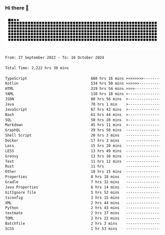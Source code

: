 ### Hi there 👋

<picture>
  <source media="(prefers-color-scheme: dark)" srcset="https://raw.githubusercontent.com/heyline/heyline/output/github-contribution-grid-snake-dark.svg">
  <source media="(prefers-color-scheme: light)" srcset="https://raw.githubusercontent.com/heyline/heyline/output/github-contribution-grid-snake.svg">
  <img alt="github contribution grid snake animation" src="https://raw.githubusercontent.com/heyline/heyline/output/github-contribution-grid-snake.svg">
</picture>

<!--START_SECTION:waka-->

```txt
From: 27 September 2022 - To: 16 October 2024

Total Time: 2,222 hrs 30 mins

TypeScript                             680 hrs 16 mins >>>>>>>>-----------------   30.61 %
Kotlin                                 534 hrs 50 mins >>>>>>-------------------   24.06 %
HTML                                   319 hrs 54 mins >>>>---------------------   14.39 %
YAML                                   110 hrs 18 mins >------------------------   04.96 %
JSON                                   80 hrs 56 mins  >------------------------   03.64 %
Java                                   70 hrs 1 min    >------------------------   03.15 %
JavaScript                             67 hrs 43 mins  >------------------------   03.05 %
Bash                                   61 hrs 44 mins  >------------------------   02.78 %
SQL                                    50 hrs 28 mins  >------------------------   02.27 %
Markdown                               45 hrs 11 mins  >------------------------   02.03 %
GraphQL                                29 hrs 58 mins  -------------------------   01.35 %
Shell Script                           20 hrs 3 mins   -------------------------   00.90 %
Docker                                 17 hrs 3 mins   -------------------------   00.77 %
Less                                   15 hrs 20 mins  -------------------------   00.69 %
LESS                                   13 hrs 49 mins  -------------------------   00.62 %
Groovy                                 13 hrs 16 mins  -------------------------   00.60 %
Text                                   11 hrs 12 mins  -------------------------   00.50 %
Rust                                   11 hrs          -------------------------   00.50 %
Other                                  10 hrs 15 mins  -------------------------   00.46 %
Properties                             8 hrs 18 mins   -------------------------   00.37 %
Gradle                                 7 hrs 32 mins   -------------------------   00.34 %
Java Properties                        6 hrs 14 mins   -------------------------   00.28 %
GitIgnore file                         5 hrs 52 mins   -------------------------   00.26 %
tsconfig                               3 hrs 15 mins   -------------------------   00.15 %
XML                                    2 hrs 44 mins   -------------------------   00.12 %
Python                                 2 hrs 43 mins   -------------------------   00.12 %
textmate                               2 hrs 37 mins   -------------------------   00.12 %
TOML                                   2 hrs 22 mins   -------------------------   00.11 %
Batchfile                              2 hrs 3 mins    -------------------------   00.09 %
SCSS                                   1 hr 53 mins    -------------------------   00.09 %
```

<!--END_SECTION:waka-->


